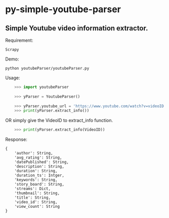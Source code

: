 py-simple-youtube-parser
========================

Simple Youtube video information extractor.
-------------------------------------------

Requirement:
 
    Scrapy

Demo:

    python youtubeParser/youtubeParser.py

Usage:

```python
    >>> import youtubeParser
    
    >>> yParser = YoutubeParser()
    
    >>> yParser.youtube_url = 'https://www.youtube.com/watch?v=videoID'
    >>> print(yParser.extract_info())
```
OR simply give the VideoID to extract_info function.
```python
    >>> print(yParser.extract_info(VideoID))
```

Response:

```
{
    'author': String,
    'avg_rating': String,
    'datePublished': String,
    'description': String,
    'duration': String,
    'duration_ts': Intger,
    'keywords': String,
    'story_board': String,
    'streams': Dict,
    'thumbnail': String,
    'title': String,
    'video_id': String,
    'view_count': String
}
```




